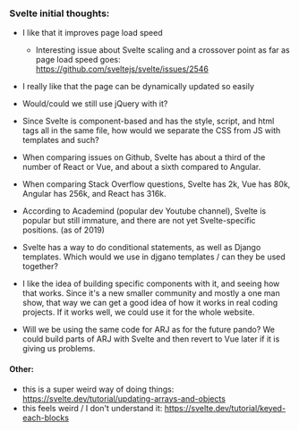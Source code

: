 ### Svelte initial thoughts:

- I like that it improves page load speed
	- Interesting issue about Svelte scaling and a crossover point as far as page load speed goes: https://github.com/sveltejs/svelte/issues/2546
- I really like that the page can be dynamically updated so easily
	
- Would/could we still use jQuery with it?

- Since Svelte is component-based and has the style, script, and html tags all in the same file, how would we separate the CSS from JS with templates and such?
- When comparing issues on Github, Svelte has about a third of the number of React or Vue, and about a sixth compared to Angular.
- When comparing Stack Overflow questions, Svelte has 2k, Vue has 80k, Angular has 256k, and React has 316k.
- According to Academind (popular dev Youtube channel), Svelte is popular but still immature, and there are not yet Svelte-specific positions. (as of 2019)
- Svelte has a way to do conditional statements, as well as Django templates. Which would we use in djgano templates / can they be used together?
- I like the idea of building specific components with it, and seeing how that works. Since it's a new smaller community and mostly a one man show, that way we can get a good idea of how it works in real coding projects. If it works well, we could use it for the whole website.
- Will we be using the same code for ARJ as for the future pando? We could build parts of ARJ with Svelte and then revert to Vue later if it is giving us problems.

#### Other:
- this is a super weird way of doing things: https://svelte.dev/tutorial/updating-arrays-and-objects
- this feels weird / I don't understand it: https://svelte.dev/tutorial/keyed-each-blocks

